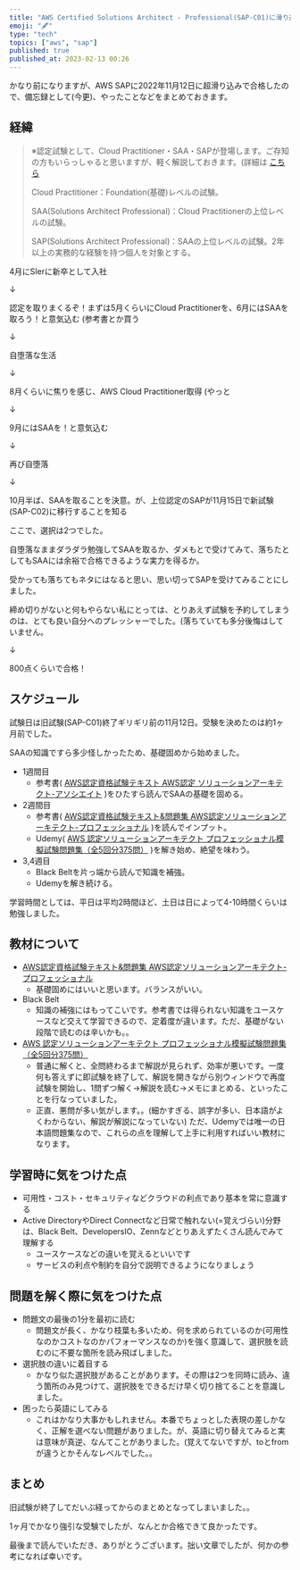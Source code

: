 ```yaml
---
title: "AWS Certified Solutions Architect - Professional(SAP-C01)に滑り込み合格！(かなり前"
emoji: "🖋"
type: "tech"
topics: ["aws", "sap"]
published: true
published_at: 2023-02-13 00:26
---
```


かなり前になりますが、AWS SAPに2022年11月12日に超滑り込みで合格したので、備忘録として(今更)、やったことなどをまとめておきます。

## 経緯

> ※認定試験として、Cloud Practitioner・SAA・SAPが登場します。ご存知の方もいらっしゃると思いますが、軽く解説しておきます。(詳細は [こちら](https://aws.amazon.com/jp/certification/)
>
> Cloud Practitioner：Foundation(基礎)レベルの試験。
>
> SAA(Solutions Architect Professional)：Cloud Practitionerの上位レベルの試験。
>
> SAP(Solutions Architect Professional)：SAAの上位レベルの試験。2年以上の実務的な経験を持つ個人を対象とする。

4月にSIerに新卒として入社

↓

認定を取りまくるぞ！まずは5月くらいにCloud Practitionerを、6月にはSAAを取ろう！と意気込む (参考書とか買う

↓

自堕落な生活

↓

8月くらいに焦りを感じ、AWS Cloud Practitioner取得 (やっと

↓

9月にはSAAを！と意気込む

↓

再び自堕落

↓

10月半ば、SAAを取ることを決意。が、上位認定のSAPが11月15日で新試験(SAP-C02)に移行することを知る

ここで、選択は2つでした。

自堕落なままダラダラ勉強してSAAを取るか、ダメもとで受けてみて、落ちたとしてもSAAには余裕で合格できるような実力を得るか。

受かっても落ちてもネタにはなると思い、思い切ってSAPを受けてみることにしました。

締め切りがないと何もやらない私にとっては、とりあえず試験を予約してしまうのは、とても良い自分へのプレッシャーでした。(落ちていても多分後悔はしていません。

↓

800点くらいで合格！

## スケジュール

試験日は旧試験(SAP-C01)終了ギリギリ前の11月12日。受験を決めたのは約1ヶ月前でした。

SAAの知識ですら多少怪しかったため、基礎固めから始めました。

- 1週間目
  - 参考書( [AWS認定資格試験テキスト AWS認定 ソリューションアーキテクト-アソシエイト](https://www.amazon.co.jp/AWS%E8%AA%8D%E5%AE%9A%E8%B3%87%E6%A0%BC%E8%A9%A6%E9%A8%93%E3%83%86%E3%82%AD%E3%82%B9%E3%83%88-AWS%E8%AA%8D%E5%AE%9A-%E3%82%BD%E3%83%AA%E3%83%A5%E3%83%BC%E3%82%B7%E3%83%A7%E3%83%B3%E3%82%A2%E3%83%BC%E3%82%AD%E3%83%86%E3%82%AF%E3%83%88-%E3%82%A2%E3%82%BD%E3%82%B7%E3%82%A8%E3%82%A4%E3%83%88-NRI%E3%83%8D%E3%83%83%E3%83%88%E3%82%B3%E3%83%A0%E6%A0%AA%E5%BC%8F%E4%BC%9A%E7%A4%BE/dp/479739739X) )をひたすら読んでSAAの基礎を固める。
- 2週間目
  - 参考書( [AWS認定資格試験テキスト&問題集 AWS認定ソリューションアーキテクト-プロフェッショナル](https://www.amazon.co.jp/AWS%E8%AA%8D%E5%AE%9A%E8%B3%87%E6%A0%BC%E8%A9%A6%E9%A8%93%E3%83%86%E3%82%AD%E3%82%B9%E3%83%88%EF%BC%86%E5%95%8F%E9%A1%8C%E9%9B%86-AWS%E8%AA%8D%E5%AE%9A%E3%82%BD%E3%83%AA%E3%83%A5%E3%83%BC%E3%82%B7%E3%83%A7%E3%83%B3%E3%82%A2%E3%83%BC%E3%82%AD%E3%83%86%E3%82%AF%E3%83%88-%E3%83%97%E3%83%AD%E3%83%95%E3%82%A7%E3%83%83%E3%82%B7%E3%83%A7%E3%83%8A%E3%83%AB-%E5%B1%B1%E4%B8%8B-%E5%85%89%E6%B4%8B-ebook/dp/B09DKZWX7N/ref=sr_1_3?__mk_ja_JP=%E3%82%AB%E3%82%BF%E3%82%AB%E3%83%8A&crid=29Z8M6DD1BJGK&keywords=aws+sap&qid=1676214098&s=books&sprefix=aws+sap%2Cstripbooks%2C178&sr=1-3) )を読んでインプット。
  - Udemy( [AWS 認定ソリューションアーキテクト プロフェッショナル模擬試験問題集（全5回分375問）](https://www.udemy.com/course/aws-53225/) )を解き始め、絶望を味わう。
- 3,4週目
  - Black Beltを片っ端から読んで知識を補強。
  - Udemyを解き続ける。

学習時間としては、平日は平均2時間ほど、土日は日によって4-10時間くらいは勉強しました。

## 教材について

- [AWS認定資格試験テキスト&問題集 AWS認定ソリューションアーキテクト-プロフェッショナル](https://www.amazon.co.jp/AWS%E8%AA%8D%E5%AE%9A%E8%B3%87%E6%A0%BC%E8%A9%A6%E9%A8%93%E3%83%86%E3%82%AD%E3%82%B9%E3%83%88%EF%BC%86%E5%95%8F%E9%A1%8C%E9%9B%86-AWS%E8%AA%8D%E5%AE%9A%E3%82%BD%E3%83%AA%E3%83%A5%E3%83%BC%E3%82%B7%E3%83%A7%E3%83%B3%E3%82%A2%E3%83%BC%E3%82%AD%E3%83%86%E3%82%AF%E3%83%88-%E3%83%97%E3%83%AD%E3%83%95%E3%82%A7%E3%83%83%E3%82%B7%E3%83%A7%E3%83%8A%E3%83%AB-%E5%B1%B1%E4%B8%8B-%E5%85%89%E6%B4%8B-ebook/dp/B09DKZWX7N/ref=sr_1_3?__mk_ja_JP=%E3%82%AB%E3%82%BF%E3%82%AB%E3%83%8A&crid=29Z8M6DD1BJGK&keywords=aws+sap&qid=1676214098&s=books&sprefix=aws+sap%2Cstripbooks%2C178&sr=1-3)
  - 基礎固めにはいいと思います。バランスがいい。
- Black Belt
  - 知識の補強にはもってこいです。参考書では得られない知識をユースケースなど交えて学習できるので、定着度が違います。ただ、基礎がない段階で読むのは辛いかも。。
- [AWS 認定ソリューションアーキテクト プロフェッショナル模擬試験問題集（全5回分375問）](https://www.udemy.com/course/aws-53225/)
  - 普通に解くと、全問終わるまで解説が見られず、効率が悪いです。一度何も答えずに即試験を終了して、解説を開きながら別ウィンドウで再度試験を開始し、1問ずつ解く→解説を読む→メモにまとめる、といったことを行なっていました。
  - 正直、悪問が多い気がします。。(細かすぎる、誤字が多い、日本語がよくわからない、解説が解説になっていない) ただ、Udemyでは唯一の日本語問題集なので、これらの点を理解して上手に利用すればいい教材になります。

## 学習時に気をつけた点

- 可用性・コスト・セキュリティなどクラウドの利点であり基本を常に意識する
- Active DirectoryやDirect Connectなど日常で触れない(=覚えづらい)分野は、Black Belt、DevelopersIO、Zennなどとりあえずたくさん読んでみて理解する
  - ユースケースなどの違いを覚えるといいです
  - サービスの利点や制約を自分で説明できるようになりましょう

## 問題を解く際に気をつけた点

- 問題文の最後の1分を最初に読む
  - 問題文が長く、かなり枝葉も多いため、何を求められているのか(可用性なのかコストなのかパフォーマンスなのか)を強く意識して、選択肢を読むのに不要な箇所を読み飛ばしました。
- 選択肢の違いに着目する
  - かなり似た選択肢があることがあります。その際は2つを同時に読み、違う箇所のみ見つけて、選択肢をできるだけ早く切り捨てることを意識しました。
- 困ったら英語にしてみる
  - これはかなり大事かもしれません。本番でちょっとした表現の差しかなく、正解を選べない問題がありました。が、英語に切り替えてみると実は意味が真逆、なんてことがありました。(覚えてないですが、toとfromが違うとかそんなレベルでした。。

## まとめ

旧試験が終了してだいぶ経ってからのまとめとなってしまいました。。

1ヶ月でかなり強引な受験でしたが、なんとか合格できて良かったです。

最後まで読んでいただき、ありがとうございます。拙い文章でしたが、何かの参考になれば幸いです。
